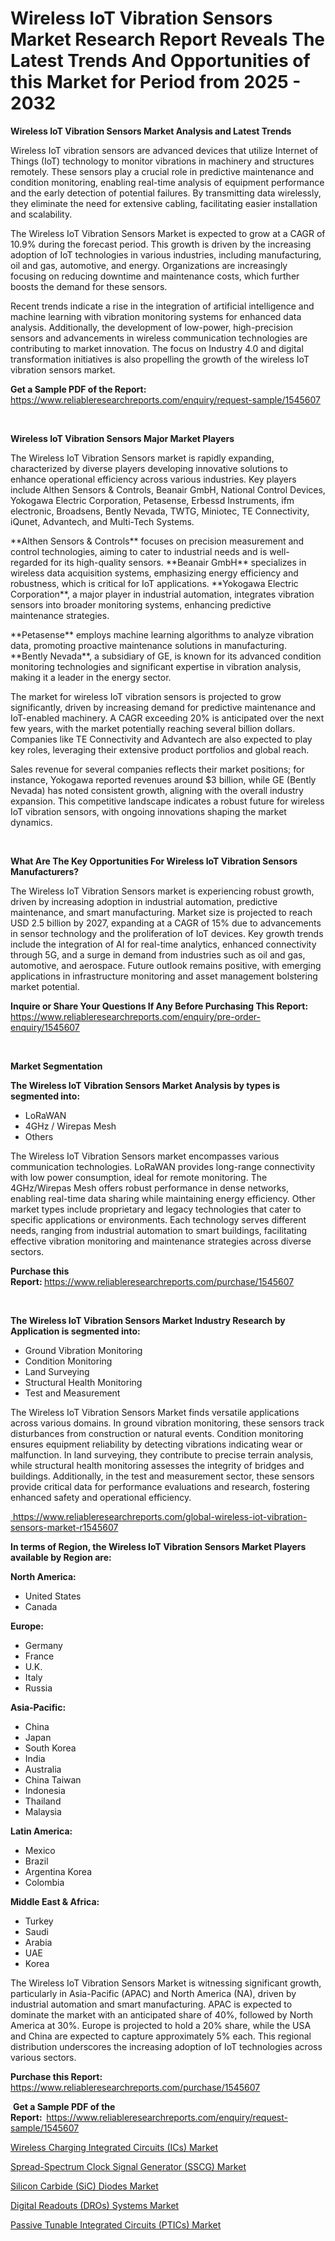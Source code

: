 <p><h1>Wireless IoT Vibration Sensors Market Research Report Reveals The Latest Trends And Opportunities of this Market for Period from 2025 - 2032</h1></p><p><strong>Wireless IoT Vibration Sensors Market Analysis and Latest Trends</strong></p>
<p><p>Wireless IoT vibration sensors are advanced devices that utilize Internet of Things (IoT) technology to monitor vibrations in machinery and structures remotely. These sensors play a crucial role in predictive maintenance and condition monitoring, enabling real-time analysis of equipment performance and the early detection of potential failures. By transmitting data wirelessly, they eliminate the need for extensive cabling, facilitating easier installation and scalability.</p><p>The Wireless IoT Vibration Sensors Market is expected to grow at a CAGR of 10.9% during the forecast period. This growth is driven by the increasing adoption of IoT technologies in various industries, including manufacturing, oil and gas, automotive, and energy. Organizations are increasingly focusing on reducing downtime and maintenance costs, which further boosts the demand for these sensors.</p><p>Recent trends indicate a rise in the integration of artificial intelligence and machine learning with vibration monitoring systems for enhanced data analysis. Additionally, the development of low-power, high-precision sensors and advancements in wireless communication technologies are contributing to market innovation. The focus on Industry 4.0 and digital transformation initiatives is also propelling the growth of the wireless IoT vibration sensors market.</p></p>
<p><strong>Get a Sample PDF of the Report:&nbsp;</strong> <a href="https://www.reliableresearchreports.com/enquiry/request-sample/1545607?utm_campaign=34&utm_medium=2&utm_source=Github&utm_content=ia&utm_term=12022025&utm_id=wireless-iot-vibration-sensors">https://www.reliableresearchreports.com/enquiry/request-sample/1545607</a></p>
<p>&nbsp;</p>
<p><strong>Wireless IoT Vibration Sensors Major Market Players</strong></p>
<p><p>The Wireless IoT Vibration Sensors market is rapidly expanding, characterized by diverse players developing innovative solutions to enhance operational efficiency across various industries. Key players include Althen Sensors & Controls, Beanair GmbH, National Control Devices, Yokogawa Electric Corporation, Petasense, Erbessd Instruments, ifm electronic, Broadsens, Bently Nevada, TWTG, Miniotec, TE Connectivity, iQunet, Advantech, and Multi-Tech Systems.</p><p>**Althen Sensors & Controls** focuses on precision measurement and control technologies, aiming to cater to industrial needs and is well-regarded for its high-quality sensors. **Beanair GmbH** specializes in wireless data acquisition systems, emphasizing energy efficiency and robustness, which is critical for IoT applications. **Yokogawa Electric Corporation**, a major player in industrial automation, integrates vibration sensors into broader monitoring systems, enhancing predictive maintenance strategies.</p><p>**Petasense** employs machine learning algorithms to analyze vibration data, promoting proactive maintenance solutions in manufacturing. **Bently Nevada**, a subsidiary of GE, is known for its advanced condition monitoring technologies and significant expertise in vibration analysis, making it a leader in the energy sector.</p><p>The market for wireless IoT vibration sensors is projected to grow significantly, driven by increasing demand for predictive maintenance and IoT-enabled machinery. A CAGR exceeding 20% is anticipated over the next few years, with the market potentially reaching several billion dollars. Companies like TE Connectivity and Advantech are also expected to play key roles, leveraging their extensive product portfolios and global reach.</p><p>Sales revenue for several companies reflects their market positions; for instance, Yokogawa reported revenues around $3 billion, while GE (Bently Nevada) has noted consistent growth, aligning with the overall industry expansion. This competitive landscape indicates a robust future for wireless IoT vibration sensors, with ongoing innovations shaping the market dynamics.</p></p>
<p>&nbsp;</p>
<p><strong>What Are The Key Opportunities For Wireless IoT Vibration Sensors Manufacturers?</strong></p>
<p><p>The Wireless IoT Vibration Sensors market is experiencing robust growth, driven by increasing adoption in industrial automation, predictive maintenance, and smart manufacturing. Market size is projected to reach USD 2.5 billion by 2027, expanding at a CAGR of 15% due to advancements in sensor technology and the proliferation of IoT devices. Key growth trends include the integration of AI for real-time analytics, enhanced connectivity through 5G, and a surge in demand from industries such as oil and gas, automotive, and aerospace. Future outlook remains positive, with emerging applications in infrastructure monitoring and asset management bolstering market potential.</p></p>
<p><strong>Inquire or Share Your Questions If Any Before Purchasing This Report:</strong> <a href="https://www.reliableresearchreports.com/enquiry/pre-order-enquiry/1545607?utm_campaign=34&utm_medium=2&utm_source=Github&utm_content=ia&utm_term=12022025&utm_id=wireless-iot-vibration-sensors">https://www.reliableresearchreports.com/enquiry/pre-order-enquiry/1545607</a></p>
<p>&nbsp;</p>
<p><strong>Market Segmentation</strong></p>
<p><strong>The Wireless IoT Vibration Sensors Market Analysis by types is segmented into:</strong></p>
<p><ul><li>LoRaWAN</li><li>4GHz / Wirepas Mesh</li><li>Others</li></ul></p>
<p><p>The Wireless IoT Vibration Sensors market encompasses various communication technologies. LoRaWAN provides long-range connectivity with low power consumption, ideal for remote monitoring. The 4GHz/Wirepas Mesh offers robust performance in dense networks, enabling real-time data sharing while maintaining energy efficiency. Other market types include proprietary and legacy technologies that cater to specific applications or environments. Each technology serves different needs, ranging from industrial automation to smart buildings, facilitating effective vibration monitoring and maintenance strategies across diverse sectors.</p></p>
<p><strong>Purchase this Report:&nbsp;</strong><a href="https://www.reliableresearchreports.com/purchase/1545607?utm_campaign=34&utm_medium=2&utm_source=Github&utm_content=ia&utm_term=12022025&utm_id=wireless-iot-vibration-sensors">https://www.reliableresearchreports.com/purchase/1545607</a></p>
<p>&nbsp;</p>
<p><strong>The Wireless IoT Vibration Sensors Market Industry Research by Application is segmented into:</strong></p>
<p><ul><li>Ground Vibration Monitoring</li><li>Condition Monitoring</li><li>Land Surveying</li><li>Structural Health Monitoring</li><li>Test and Measurement</li></ul></p>
<p><p>The Wireless IoT Vibration Sensors Market finds versatile applications across various domains. In ground vibration monitoring, these sensors track disturbances from construction or natural events. Condition monitoring ensures equipment reliability by detecting vibrations indicating wear or malfunction. In land surveying, they contribute to precise terrain analysis, while structural health monitoring assesses the integrity of bridges and buildings. Additionally, in the test and measurement sector, these sensors provide critical data for performance evaluations and research, fostering enhanced safety and operational efficiency.</p></p>
<p><a href="https://www.reliableresearchreports.com/global-wireless-iot-vibration-sensors-market-r1545607?utm_campaign=34&utm_medium=2&utm_source=Github&utm_content=ia&utm_term=12022025&utm_id=wireless-iot-vibration-sensors">&nbsp;https://www.reliableresearchreports.com/global-wireless-iot-vibration-sensors-market-r1545607</a></p>
<p><strong>In terms of Region, the Wireless IoT Vibration Sensors Market Players available by Region are:</strong></p>
<p>
    <p> <strong> North America: </strong>
        <ul>
            <li>United States</li>
            <li>Canada</li>
        </ul>
        </p> 
    <p> <strong> Europe: </strong>
        <ul>
            <li>Germany</li>
            <li>France</li>
            <li>U.K.</li>
            <li>Italy</li>
            <li>Russia</li>
        </ul>
        </p> 
    <p> <strong> Asia-Pacific: </strong>
        <ul>
            <li>China</li>
            <li>Japan</li>
            <li>South Korea</li>
            <li>India</li>
            <li>Australia</li>
            <li>China Taiwan</li>
            <li>Indonesia</li>
            <li>Thailand</li>
            <li>Malaysia</li>
        </ul>
        </p> 
    <p> <strong> Latin America: </strong>
        <ul>
            <li>Mexico</li>
            <li>Brazil</li>
            <li>Argentina Korea</li>
            <li>Colombia</li>
        </ul>
        </p> 
    <p> <strong> Middle East & Africa: </strong>
        <ul>
            <li>Turkey</li>
            <li>Saudi</li>
            <li>Arabia</li>
            <li>UAE</li>
            <li>Korea</li>
        </ul>
    </p>
    </p>
<p><p>The Wireless IoT Vibration Sensors Market is witnessing significant growth, particularly in Asia-Pacific (APAC) and North America (NA), driven by industrial automation and smart manufacturing. APAC is expected to dominate the market with an anticipated share of 40%, followed by North America at 30%. Europe is projected to hold a 20% share, while the USA and China are expected to capture approximately 5% each. This regional distribution underscores the increasing adoption of IoT technologies across various sectors.</p></p>
<p><strong>Purchase this Report: </strong><a href="https://www.reliableresearchreports.com/purchase/1545607?utm_campaign=34&utm_medium=2&utm_source=Github&utm_content=ia&utm_term=12022025&utm_id=wireless-iot-vibration-sensors">https://www.reliableresearchreports.com/purchase/1545607</a></p>
<p>&nbsp;<strong>Get a Sample PDF of the Report:&nbsp;&nbsp;</strong><a href="https://www.reliableresearchreports.com/enquiry/request-sample/1545607?utm_campaign=34&utm_medium=2&utm_source=Github&utm_content=ia&utm_term=12022025&utm_id=wireless-iot-vibration-sensors">https://www.reliableresearchreports.com/enquiry/request-sample/1545607</a></p>
<p><strong></strong></p>
<p><p><a href="https://github.com/itayjedhe/Market-Research-Report-List-1/blob/main/wireless-charging-integrated-circuits-ics-market.md?utm_campaign=34&utm_medium=2&utm_source=Github&utm_content=ia&utm_term=12022025&utm_id=wireless-iot-vibration-sensors">Wireless Charging Integrated Circuits (ICs) Market</a></p><p><a href="https://github.com/aoiniyaloz/Market-Research-Report-List-1/blob/main/spread-spectrum-clock-signal-generator-sscg-market.md?utm_campaign=34&utm_medium=2&utm_source=Github&utm_content=ia&utm_term=12022025&utm_id=wireless-iot-vibration-sensors">Spread-Spectrum Clock Signal Generator (SSCG) Market</a></p><p><a href="https://github.com/celpabembes/Market-Research-Report-List-1/blob/main/silicon-carbide-sic-diodes-market.md?utm_campaign=34&utm_medium=2&utm_source=Github&utm_content=ia&utm_term=12022025&utm_id=wireless-iot-vibration-sensors">Silicon Carbide (SiC) Diodes Market</a></p><p><a href="https://github.com/voetzeszuh/Market-Research-Report-List-1/blob/main/digital-readouts-dros-systems-market.md?utm_campaign=34&utm_medium=2&utm_source=Github&utm_content=ia&utm_term=12022025&utm_id=wireless-iot-vibration-sensors">Digital Readouts (DROs) Systems Market</a></p><p><a href="https://github.com/sandoyjonet/Market-Research-Report-List-1/blob/main/passive-tunable-integrated-circuits-ptics-market.md?utm_campaign=34&utm_medium=2&utm_source=Github&utm_content=ia&utm_term=12022025&utm_id=wireless-iot-vibration-sensors">Passive Tunable Integrated Circuits (PTICs) Market</a></p></p>
